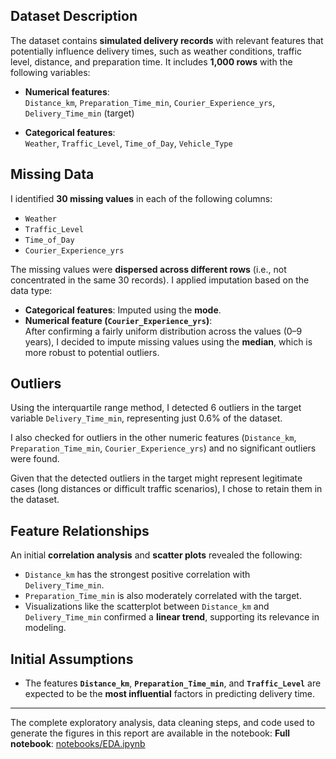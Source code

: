 ## Dataset Description

The dataset contains **simulated delivery records** with relevant features that potentially influence delivery times, such as weather conditions, traffic level, distance, and preparation time. It includes **1,000 rows** with the following variables:

- **Numerical features**:  
  `Distance_km`, `Preparation_Time_min`, `Courier_Experience_yrs`, `Delivery_Time_min` (target)

- **Categorical features**:  
  `Weather`, `Traffic_Level`, `Time_of_Day`, `Vehicle_Type`

## Missing Data

I identified **30 missing values** in each of the following columns:

- `Weather` 
- `Traffic_Level`
- `Time_of_Day` 
- `Courier_Experience_yrs`

The missing values were **dispersed across different rows** (i.e., not concentrated in the same 30 records). I applied imputation based on the data type:

- **Categorical features**: Imputed using the **mode**.
- **Numerical feature (`Courier_Experience_yrs`)**:  
  After confirming a fairly uniform distribution across the values (0–9 years), I decided to impute missing values using the **median**, which is more robust to potential outliers.

## Outliers

Using the interquartile range method, I detected 6 outliers in the target variable `Delivery_Time_min`, representing just 0.6% of the dataset.

I also checked for outliers in the other numeric features (`Distance_km`, `Preparation_Time_min`, `Courier_Experience_yrs`) and no significant outliers were found.

Given that the detected outliers in the target might represent legitimate cases (long distances or difficult traffic scenarios), I chose to retain them in the dataset.

## Feature Relationships

An initial **correlation analysis** and **scatter plots** revealed the following:

- `Distance_km` has the strongest positive correlation with `Delivery_Time_min`.
- `Preparation_Time_min` is also moderately correlated with the target.
- Visualizations like the scatterplot between `Distance_km` and `Delivery_Time_min` confirmed a **linear trend**, supporting its relevance in modeling.

## Initial Assumptions

- The features **`Distance_km`**, **`Preparation_Time_min`**, and **`Traffic_Level`** are expected to be the **most influential** factors in predicting delivery time.

---------

The complete exploratory analysis, data cleaning steps, and code used to generate the figures in this report are available in the notebook:
**Full notebook**: [notebooks/EDA.ipynb](../notebooks/EDA.ipynb)
